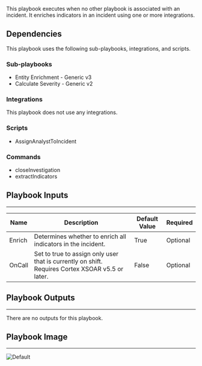 This playbook executes when no other playbook is associated with an incident. It enriches indicators in an incident using one or more integrations.

## Dependencies

This playbook uses the following sub-playbooks, integrations, and scripts.

### Sub-playbooks

* Entity Enrichment - Generic v3
* Calculate Severity - Generic v2

### Integrations

This playbook does not use any integrations.

### Scripts

* AssignAnalystToIncident

### Commands

* closeInvestigation
* extractIndicators

## Playbook Inputs

---

| **Name** | **Description** | **Default Value** | **Required** |
| --- | --- | --- | --- |
| Enrich | Determines whether to enrich all indicators in the incident. | True | Optional |
| OnCall | Set to true to assign only user that is currently on shift. Requires Cortex XSOAR v5.5 or later. | False | Optional |

## Playbook Outputs

---
There are no outputs for this playbook.

## Playbook Image

---

![Default](../doc_files/Default.png)
